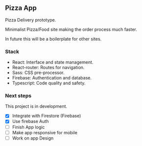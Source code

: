 ## Pizza App

Pizza Delivery prototype.

Minimalist Pizza/Food site making the order process much faster.

In future this will be a boilerplate for other sites.

### Stack

- React: Interface and state management.
- React-router: Routes for navigation.
- Sass: CSS pre-processor.
- Firebase: Authentication and database.
- Typescript: Code quality and safety.

### Next steps

This project is in development.

- [x] Integrate with Firestore (Firebase)
- [x] Use firebase Auth
- [ ] Finish App logic
- [ ] Make app responsive for mobile
- [ ] Work on app Design
